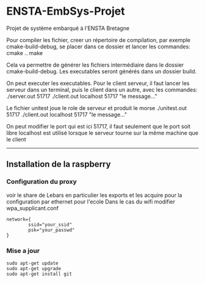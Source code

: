 # ENSTA-EmbSys-Projet
Projet de système embarqué à l'ENSTA Bretagne

Pour compiler les fichier, creer un répertoire de compilation, 
par exemple cmake-build-debug, se placer dans ce dossier
et lancer les commandes:
cmake ..
make

Cela va permettre de générer les fichiers intermédiaire dans le dossier cmake-build-debug.
Les executables seront générés dans un dossier build.

On peut executer les executables. Pour le client serveur, 
il faut lancer les serveur dans un terminal, puis le client dans un autre,
avec les commandes:
./server.out 51717
./client.out localhost 51717 "le message..."

Le fichier unitest joue le role de serveur et produit le morse
./unitest.out 51717
./client.out localhost 51717 "le message..."


On peut modifier le port qui est ici 51717, il faut seulement que le port soit libre
localhost est utilisé lorsque le serveur tourne sur la même machine que le client

___

## Installation de la raspberry
### Configuration du proxy
voir le share de Lebars en particulier les exports et les acquire pour la configuration par ethernet pour l'ecole
Dans le cas du wifi modifier wpa_supplicant.conf 
```
network={
        ssid="your_ssid"
        psk="your_passwd"
}
```

### Mise a jour  
```
sudo apt-get update  
sudo apt-get upgrade
sudo apt-get install git 
```
